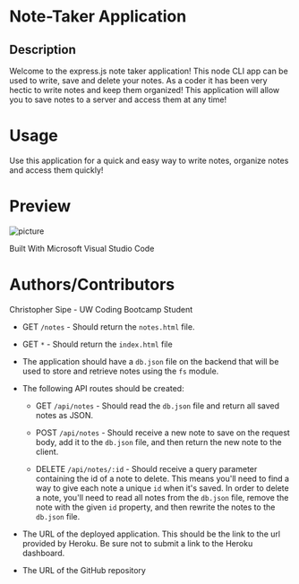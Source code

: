 # Note-Taker Application

## Description
Welcome to the express.js note taker application! This node CLI app can be used to write, save and delete your notes.
As a coder it has been very hectic to write notes and keep them organized! This application will allow you to save notes to a server and access them at any time!

# Usage
Use this application for a quick and easy way to write notes, organize notes and access them quickly!

# Preview
![picture](Assets/terminal.jpg)

Built With
Microsoft Visual Studio Code

# Authors/Contributors
Christopher Sipe - UW Coding Bootcamp Student


  * GET `/notes` - Should return the `notes.html` file.

  * GET `*` - Should return the `index.html` file

* The application should have a `db.json` file on the backend that will be used to store and retrieve notes using the `fs` module.

* The following API routes should be created:

  * GET `/api/notes` - Should read the `db.json` file and return all saved notes as JSON.

  * POST `/api/notes` - Should receive a new note to save on the request body, add it to the `db.json` file, and then return the new note to the client.

  * DELETE `/api/notes/:id` - Should receive a query parameter containing the id of a note to delete. This means you'll need to find a way to give each note a unique `id` when it's saved. In order to delete a note, you'll need to read all notes from the `db.json` file, remove the note with the given `id` property, and then rewrite the notes to the `db.json` file.




* The URL of the deployed application. This should be the link to the url provided by Heroku. Be sure not to submit a link to the Heroku dashboard.

* The URL of the GitHub repository